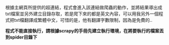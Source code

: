 根據主網頁所提供的超連結，程式會進入該連結做爬蟲的動作，並將結果導出成txt檔案並另外建立目錄存取，若是爬下來的都是英文內容，可以用我另外一個程式把txt檔翻譯成繁體中文，可惜的是，他有翻譯字數限制，因為是免費的..

**程式不能直接執行，請根據scrapy的手冊先建立執行環境，在將要執行的檔案丟到spider目錄下**
